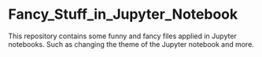 # Fancy_Stuff_in_Jupyter_Notebook
This repository contains some funny and fancy files applied in Jupyter notebooks. Such as changing the theme of the Jupyter notebook and more.
